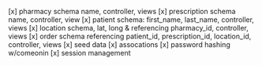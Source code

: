 [x] pharmacy schema name, controller, views
[x] prescription schema name, controller, view
[x] patient schema: first_name, last_name, controller, views
[x] location schema, lat, long & referencing pharmacy_id, controller, views
[x] order schema referencing patient_id, prescription_id, location_id, controller, views
[x] seed data
[x] assocations
[x] password hashing w/comeonin
[x] session management